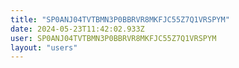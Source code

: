 ```yaml
---
title: "SP0ANJ04TVTBMN3P0BBRVR8MKFJC55Z7Q1VRSPYM"
date: 2024-05-23T11:42:02.933Z
user: SP0ANJ04TVTBMN3P0BBRVR8MKFJC55Z7Q1VRSPYM
layout: "users"
---
```

    